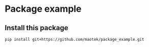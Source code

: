 # Package example

## Install this package
`pip install git+https://github.com/maotek/package_example.git`
